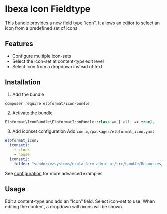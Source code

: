 # Ibexa Icon Fieldtype 
This bundle provides a new field type "icon".
It allows an editor to select an icon from a predefined set of icons

## Features
* Configure multiple icon-sets
* Select the icon-set at content-type edit level
* Select icon from a dropdown instead of text

## Installation
1. Add the bundle
```shell
composer require elbformat/icon-bundle
```

2. Activate the bundle 
```php
Elbformat\IconBundle\ElbformatIconBundle::class => ['all' => true],
```

3. Add iconset configuration
Add `config/packages/elbformat_icon.yaml`
```yaml
elbformat_icon:
  iconset1:
    - clock
    - house 
  iconset2:
    folder: "vendor/ezsystems/ezplatform-admin-ui/src/bundle/Resources/public/img/icons"
```
See [configuration](doc/configuration.md) for more advanced examples

## Usage
Edit a content-type and add an "Icon" field. Select icon-set to use.
When editing the content, a dropdown with icons will be shown.